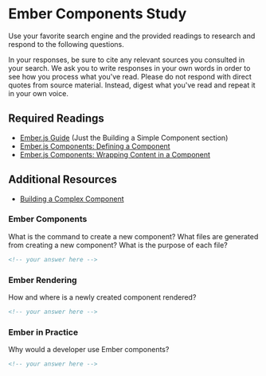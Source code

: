 # Ember Components Study

Use your favorite search engine and the provided readings to research and
respond to the following questions.

In your responses, be sure to cite any relevant sources you consulted in your
search. We ask you to write responses in your own words in order to see how you
process what you've read. Please do not respond with direct quotes from source
material. Instead, digest what you've read and repeat it in your own voice.

## Required Readings

- [Ember.js Guide](https://guides.emberjs.com/v2.18.0/tutorial/simple-component/) (Just the
Building a Simple Component section)
- [Ember.js Components: Defining a Component](https://guides.emberjs.com/v2.18.0/components/defining-a-component/)
- [Ember.js Components: Wrapping Content in a Component](https://guides.emberjs.com/v2.18.0/components/wrapping-content-in-a-component/)

## Additional Resources

- [Building a Complex Component](https://guides.emberjs.com/v2.18.0/tutorial/autocomplete-component/)

### Ember Components

What is the command to create a new component? What files are generated from creating a new component? What is the purpose of each file?

```md
<!-- your answer here -->
```

### Ember Rendering

How and where is a newly created component rendered?

```md
<!-- your answer here -->
```

### Ember in Practice

Why would a developer use Ember components?

```md
<!-- your answer here -->
```
